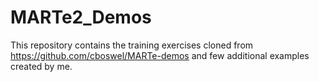 # MARTe2_Demos

This repository contains the training exercises cloned from https://github.com/cboswel/MARTe-demos and few additional examples created by me.